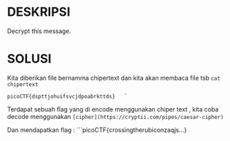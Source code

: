 # DESKRIPSI

Decrypt this message.

# SOLUSI

Kita diberikan file bernamma chipertext dan kita akan membaca file tsb ```cat chipertext```
```
picoCTF{dspttjohuifsvcjdpoabrkttds}   `
```
Terdapat sebuah flag yang di encode menggunakan chiper text , kita coba decode menggunakan ```[cipher](https://cryptii.com/pipes/caesar-cipher)```

Dan mendapatkan flag : ```picoCTF{crossingtherubiconzaqjs...}
